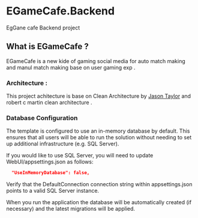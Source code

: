 # EGameCafe.Backend

EgGane cafe Backend project 

## What is EGameCafe ? 

EGameCafe is a new kide of gaming social media for auto match making and manul match making base on user gaming exp . 

### Architecture : 

This project achitecture is base on Clean Architecture by [Jason Taylor](https://github.com/jasontaylordev/CleanArchitecture "package page link") and robert c martin clean architecture .

### Database Configuration

The template is configured to use an in-memory database by default. This ensures that all users will be able to run the solution without needing to set up additional infrastructure (e.g. SQL Server).

If you would like to use SQL Server, you will need to update WebUI/appsettings.json as follows:

```json
  "UseInMemoryDatabase": false,
```

Verify that the DefaultConnection connection string within appsettings.json points to a valid SQL Server instance.

When you run the application the database will be automatically created (if necessary) and the latest migrations will be applied.

